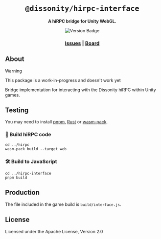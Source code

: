 <div align="center">

  <h1><code>@dissonity/hirpc-interface</code></h1>

  <strong>A hiRPC bridge for Unity WebGL.</strong>

  <p>
    <img src="https://img.shields.io/badge/version-v0.1.0-red" alt="Version Badge" />
  </p>

  <h3>
    <a href="https://github.com/Furnyr/Dissonity/issues">Issues</a>
    <span> | </span>
    <a href="https://github.com/users/Furnyr/projects/2">Board</a>
  </h3>
</div>

## About

> [!WARNING]
This package is a work-in-progress and doesn't work yet

Bridge implementation for interacting with the Dissonity hiRPC within Unity games.

## Testing

You may need to install [pnpm](https://pnpm.io), [Rust](https://www.rust-lang.org/learn/get-started) or [wasm-pack](https://rustwasm.github.io/wasm-pack/installer/).

### 🦀 Build hiRPC code
```
cd ../hirpc
wasm-pack build --target web
```

### 🛠️ Build to JavaScript
```
cd ../hirpc-interface
pnpm build
```

## Production

The file included in the game build is `build/interface.js`.

## License

Licensed under the Apache License, Version 2.0